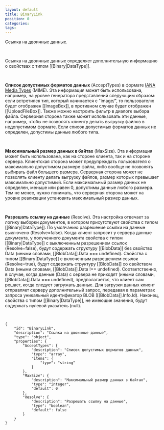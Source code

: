 ```yaml
---
layout: default
title: BinaryLink
position: 0
categories: 
tags: 
---
```


Ссылка на двоичные данные.

   

Ссылка на двоичные данные определяет дополнительную информацию о свойствах с типом [[Binary|DataType]].

 

**Список допустимых форматов данных** (AcceptTypes) в формате [IANA Media Types](http://www.iana.org/assignments/media-types/media-types.xhtml) (MIME). Эта информация может быть использована, например, на уровне генератора представлений следующим образом: если встретился тип, который начинается с "image/", то пользователю будет отображен [[ImageBox]], в противном случае будет отображен [[UploadFileBox]]. Также можно настроить фильтр в диалоге выбора файла. Серверная сторона также может использовать эти данные, например, чтобы не позволять клиенту делать выгрузку файлов в недопустимом формате. Если список допустимых форматов данных не определен, допустимы данные любого типа.

 

**Максимальный размер данных в байтах** (MaxSize). Эта информация может быть использована, как на стороне клиента, так и на стороне сервера. Клиентская сторона может предупреждать пользователя о максимально допустимом размере файла, либо вообще не позволять выбирать файл большего размера. Серверная сторона может не позволять клиенту делать выгрузку файлов, размер которых превышает максимально допустимый. Если максимальный размер данных не определен, меньше или равен 0, допустимы данные любого размера. Тем не менее, нужно понимать, что серверная сторона может на уровне реализации установить максимальный размер данных.

 

**Разрешать ссылку на данные** (Resolve). Эта настройка отвечает за логику выборки документов, в котором присутствуют свойства с типом [[Binary|DataType]]. По умолчанию разрешение ссылки на данные выключено (Resolve=false). Когда клиент запросит у сервера данные документа, у полученного документа свойства с типом [[Binary|DataType]] с выключенным разрешением ссылок (Resolve=false), будут содержать структуру [[BlobData]] без свойство Data (иными словами, [[BlobData]].Data === undefined). Свойства с типом [[Binary|DataType]] с включенным разрешением ссылок (Resolve=true), будут содержать структуру [[BlobData]] со свойством Data (иными словами, [[BlobData]].Data !== undefined). Соответственно, в случае, когда данные (Data) с сервера не приходят (иными словами, [[BlobData]].Data === undefined), предполагается, что клиент сам решает, когда следует загружать данные. Для загрузки данных клиент отправляет серверу дополнительный запрос, передавая в параметрах запроса уникальный идентификатор BLOB ([[BlobData]].Info.Id). Наконец, свойства с типом [[Binary|DataType]], не имеющие значения, будут содержать нулевой указатель (null).  


   

```
{
	"id": "BinaryLink",
	"description": "Ссылка на двоичные данные",
	"type": "object",
	"properties": {
		"AcceptTypes": {
			"description": "Список допустимых форматов данных",
			"type": "array",
			"items": {
				"type": "string"
			}
		},
		"MaxSize": {
			"description": "Максимальный размер данных в байтах",
			"type": "integer",
			"default": 0
		},
		"Resolve": {
			"description": "Разрешать ссылку на данные",
			"type": "boolean",
			"default": false
		}
	}
}
```

 

 

